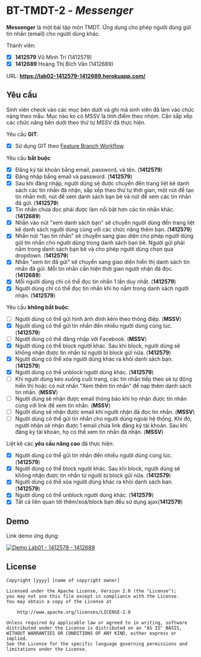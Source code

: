 # BT-TMDT-2 - *Messenger*

**Messenger** là một bài tập môn TMDT. Ứng dụng cho phép người dùng gửi tin nhắn (email) cho người dùng khác.

Thành viên:
* [x] **1412579** Vũ Minh Trí (1412579)
* [x] **1412689** Hoàng Thị Bích Vân (1412689)

URL: **https://lab02-1412579-1412689.herokuapp.com/**

## Yêu cầu

Sinh viên check vào các mục bên dưới và ghi mã sinh viên đã làm vào chức năng theo mẫu. Mục nào ko có MSSV là tính điểm theo nhóm. Cần sắp xếp các chức năng bên dưới theo thứ tự MSSV đã thực hiện.

Yêu cầu **GIT**:
* [x] Sử dụng GIT theo [Feature Branch Workflow](https://www.atlassian.com/git/tutorials/comparing-workflows#feature-branch-workflow).

Yêu cầu **bắt buộc**
* [x] Đăng ký tài khoản bằng email, password, và tên.  (**1412579**)
* [x] Đăng nhập bằng email và password. (**1412579**)
* [x] Sau khi đăng nhập, người dùng sẽ được chuyển đến trang liệt kê danh sách các tin nhắn đã nhận, sắp xếp theo thứ tự thời gian, một nút để tạo tin nhắn mới, nút để xem danh sách bạn bè và nút để xem các tin nhắn đã gửi. (**1412579**)
* [x] Tin nhắn chưa đọc phải được làm nổi bật hơn các tin nhắn khác. (**1412689**)
* [x] Nhấn vào nút "xem danh sách bạn" sẽ chuyển người dùng đến trang liệt kê danh sách người dùng cùng với các chức năng thêm bạn. (**1412579**)
* [x] Nhấn nút "tạo tin nhắn" sẽ chuyển sang giao diện cho phép người dùng gửi tin nhắn cho người dùng trong danh sách bạn bè. Người gửi phải nằm trong danh sách bạn bè và cho phép người dùng chọn qua dropdown. (**1412579**)
* [x] Nhấn "xem tin đã gửi" sẽ chuyển sang giao diện hiển thị danh sách tin nhắn đã gửi. Mỗi tin nhắn cần hiện thời gian người nhận đã đọc. (**1412689**)
* [x] Mỗi người dùng chỉ có thể đọc tin nhắn 1 lần duy nhất. (**1412579**)
* [x] Người dùng chỉ có thể đọc tin nhắn khi họ nằm trong danh sách người nhận. (**1412579**)

Yêu cầu **không bắt buộc**:
* [ ] Người dùng có thể gửi hình ảnh đính kèm theo thông điệp. (**MSSV**)
* [x] Người dùng có thể gửi tin nhắn đến nhiều người dùng cùng lúc. (**1412579**)
* [ ] Người dùng có thể đăng nhập với Facebook. (**MSSV**)
* [x] Người dùng có thể block người khác. Sau khi block, người dùng sẽ không nhận được tin nhắn từ người bị block gửi nữa. (**1412579**)
* [x] Người dùng có thể xóa người dùng khác ra khỏi danh sách bạn. (**1412579**)
* [x] Người dùng có thể unblock người dùng khác. (**1412579**)
* [ ] Khi người dùng kéo xuống cuối trang, các tin nhắn tiếp theo sẽ tự động hiển thị hoặc có nút nhấn "Xem thêm tin nhắn" để nạp thêm danh sách tin nhắn. (**MSSV**)
* [ ] Người dùng sẽ nhận được email thông báo khi họ nhận được tin nhắn cùng với link để xem tin nhắn. (**MSSV**)
* [ ] Người dùng sẽ nhận được email khi người nhận đã đọc tin nhắn. (**MSSV**)
* [ ] Người dùng có thể gửi tin nhắn cho người dùng ngoài hệ thống. Khi đó, người nhận sẽ nhận được 1 email chứa link đăng ký tài khoản. Sau khi đăng ký tài khoản, họ có thể xem tin nhắn đã nhận. (**MSSV**)

Liệt kê các **yêu cầu nâng cao** đã thực hiện:
* [x] Người dùng có thể gửi tin nhắn đến nhiều người dùng cùng lúc. (**1412579**)
* [x] Người dùng có thể block người khác. Sau khi block, người dùng sẽ không nhận được tin nhắn từ người bị block gửi nữa. (**1412579**)
* [x] Người dùng có thể xóa người dùng khác ra khỏi danh sách bạn. (**1412579**)
* [x] Người dùng có thể unblock người dùng khác. (**1412579**)
* [x] Tất cả liên quan tới thêm/xoá/block bạn đều sử dụng ajax(**1412579**)

## Demo

Link demo ứng dụng:

[![Demo Lab01 - 1412579 - 1412689](https://img.youtube.com/vi/vm_Xzd8MrWA/0.jpg)](https://www.youtube.com/watch?v=vm_Xzd8MrWA)


## License

    Copyright [yyyy] [name of copyright owner]

    Licensed under the Apache License, Version 2.0 (the "License");
    you may not use this file except in compliance with the License.
    You may obtain a copy of the License at

        http://www.apache.org/licenses/LICENSE-2.0

    Unless required by applicable law or agreed to in writing, software
    distributed under the License is distributed on an "AS IS" BASIS,
    WITHOUT WARRANTIES OR CONDITIONS OF ANY KIND, either express or implied.
    See the License for the specific language governing permissions and
    limitations under the License.
